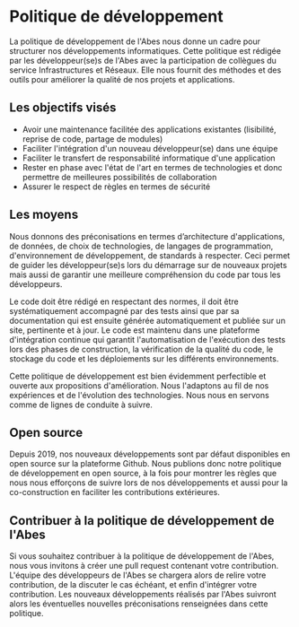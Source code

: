 # Politique de développement

La politique de développement de l'Abes nous donne un cadre pour structurer nos développements informatiques. Cette politique est rédigée par les développeur(se)s de l'Abes avec la participation de collègues du service Infrastructures et Réseaux. Elle nous fournit des méthodes et des outils pour améliorer la qualité de nos projets et applications.

## Les objectifs visés

* Avoir une maintenance facilitée des applications existantes (lisibilité, reprise de code, partage de modules)
* Faciliter l'intégration d'un nouveau développeur(se) dans une équipe
* Faciliter le transfert de responsabilité informatique d'une application
* Rester en phase avec l'état de l'art en termes de technologies et donc permettre de meilleures possibilités de collaboration
* Assurer le respect de règles en termes de sécurité

## Les moyens

Nous donnons des préconisations en termes d’architecture d'applications, de données, de choix de technologies, de langages de programmation, d'environnement de développement, de standards à respecter. Ceci permet de guider les développeur(se)s lors du démarrage sur de nouveaux projets mais aussi de garantir une meilleure compréhension du code par tous les développeurs.

Le code doit être rédigé en respectant des normes, il doit être systématiquement accompagné par des tests ainsi que par sa documentation qui est ensuite générée automatiquement et publiée sur un site, pertinente et à jour. Le code est maintenu dans une plateforme d'intégration continue qui garantit l'automatisation de l'exécution des tests lors des phases de construction, la vérification de la qualité du code, le stockage du code et les déploiements sur les différents environnements.

Cette politique de développement est bien évidemment perfectible et ouverte aux propositions d'amélioration. Nous l'adaptons au fil de nos expériences et de l'évolution des technologies. Nous nous en servons comme de lignes de conduite à suivre.

## Open source 

Depuis 2019, nos nouveaux développements sont par défaut disponibles en open source sur la plateforme Github. Nous publions donc notre politique de développement en open source, à la fois pour montrer les règles que nous nous efforçons de suivre lors de nos développements et aussi pour la co-construction en faciliter les contributions extérieures.

## Contribuer à la politique de développement de l'Abes

Si vous souhaitez contribuer à la politique de développement de l'Abes, nous vous invitons à créer une pull request contenant votre contribution. L'équipe des développeurs de l'Abes se chargera alors de relire votre contribution, de la discuter le cas échéant, et enfin d'intégrer votre contribution. Les nouveaux développements réalisés par l'Abes suivront alors les éventuelles nouvelles préconisations renseignées dans cette politique.
